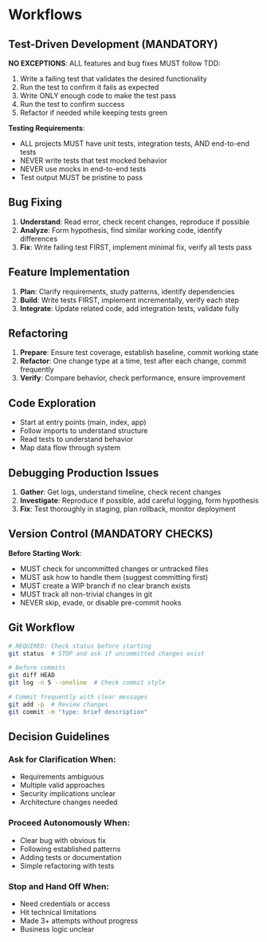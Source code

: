 # Workflows

## Test-Driven Development (MANDATORY)

**NO EXCEPTIONS**: ALL features and bug fixes MUST follow TDD:

1. Write a failing test that validates the desired functionality
2. Run the test to confirm it fails as expected
3. Write ONLY enough code to make the test pass
4. Run the test to confirm success
5. Refactor if needed while keeping tests green

**Testing Requirements**:

- ALL projects MUST have unit tests, integration tests, AND end-to-end tests
- NEVER write tests that test mocked behavior
- NEVER use mocks in end-to-end tests
- Test output MUST be pristine to pass

## Bug Fixing

1. **Understand**: Read error, check recent changes, reproduce if possible
2. **Analyze**: Form hypothesis, find similar working code, identify differences
3. **Fix**: Write failing test FIRST, implement minimal fix, verify all tests pass

## Feature Implementation

1. **Plan**: Clarify requirements, study patterns, identify dependencies
2. **Build**: Write tests FIRST, implement incrementally, verify each step
3. **Integrate**: Update related code, add integration tests, validate fully

## Refactoring

1. **Prepare**: Ensure test coverage, establish baseline, commit working state
2. **Refactor**: One change type at a time, test after each change, commit frequently
3. **Verify**: Compare behavior, check performance, ensure improvement

## Code Exploration

- Start at entry points (main, index, app)
- Follow imports to understand structure
- Read tests to understand behavior
- Map data flow through system

## Debugging Production Issues

1. **Gather**: Get logs, understand timeline, check recent changes
2. **Investigate**: Reproduce if possible, add careful logging, form hypothesis
3. **Fix**: Test thoroughly in staging, plan rollback, monitor deployment

## Version Control (MANDATORY CHECKS)

**Before Starting Work**:

- MUST check for uncommitted changes or untracked files
- MUST ask how to handle them (suggest committing first)
- MUST create a WIP branch if no clear branch exists
- MUST track all non-trivial changes in git
- NEVER skip, evade, or disable pre-commit hooks

## Git Workflow

```bash
# REQUIRED: Check status before starting
git status  # STOP and ask if uncommitted changes exist

# Before commits
git diff HEAD
git log -n 5 --oneline  # Check commit style

# Commit frequently with clear messages
git add -p  # Review changes
git commit -m "type: brief description"
```

## Decision Guidelines

### Ask for Clarification When:

- Requirements ambiguous
- Multiple valid approaches
- Security implications unclear
- Architecture changes needed

### Proceed Autonomously When:

- Clear bug with obvious fix
- Following established patterns
- Adding tests or documentation
- Simple refactoring with tests

### Stop and Hand Off When:

- Need credentials or access
- Hit technical limitations
- Made 3+ attempts without progress
- Business logic unclear
